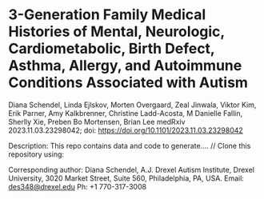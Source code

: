 # 3-Generation Family Medical Histories of Mental, Neurologic, Cardiometabolic, Birth Defect, Asthma, Allergy, and Autoimmune Conditions Associated with Autism
Diana Schendel, Linda Ejlskov, Morten Overgaard, Zeal Jinwala, Viktor Kim, Erik Parner, Amy Kalkbrenner, Christine Ladd-Acosta, M Danielle Fallin, Sherlly Xie, Preben Bo Mortensen, Brian Lee
medRxiv 2023.11.03.23298042; 
doi: https://doi.org/10.1101/2023.11.03.23298042

Description: This repo contains data and code to generate.... //
Clone this repository using: 

Corresponding author: Diana Schendel, A.J. Drexel Autism Institute, Drexel University, 3020 Market Street,
Suite 560, Philadelphia, PA, USA. Email: des348@drexel.edu Ph: +1 770-317-3008
